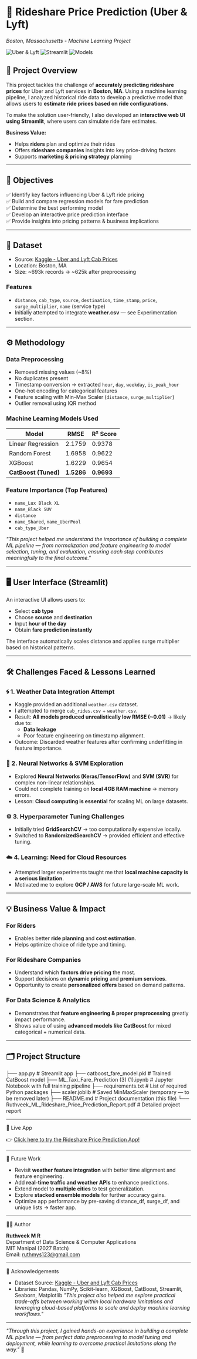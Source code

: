 # 🚕 Rideshare Price Prediction (Uber & Lyft)  
*Boston, Massachusetts - Machine Learning Project*

![Uber & Lyft](https://img.shields.io/badge/Machine%20Learning-Regression-blue) ![Streamlit](https://img.shields.io/badge/UI-Streamlit-green) ![Models](https://img.shields.io/badge/Best%20Model-CatBoost-orange)

## 📌 Project Overview

This project tackles the challenge of **accurately predicting rideshare prices** for Uber and Lyft services in **Boston, MA**. Using a machine learning pipeline, I analyzed historical ride data to develop a predictive model that allows users to **estimate ride prices based on ride configurations**.

To make the solution user-friendly, I also developed an **interactive web UI using Streamlit**, where users can simulate ride fare estimates.

**Business Value:**  
- Helps **riders** plan and optimize their rides  
- Offers **rideshare companies** insights into key price-driving factors  
- Supports **marketing & pricing strategy** planning  

---

## 🎯 Objectives

✅ Identify key factors influencing Uber & Lyft ride pricing  
✅ Build and compare regression models for fare prediction  
✅ Determine the best performing model  
✅ Develop an interactive price prediction interface  
✅ Provide insights into pricing patterns & business implications  

---

## 📂 Dataset

- Source: [Kaggle - Uber and Lyft Cab Prices](https://www.kaggle.com/datasets/ravi72munde/uber-lyft-cab-prices)  
- Location: Boston, MA  
- Size: ~693k records → ~625k after preprocessing  

### Features
- `distance`, `cab_type`, `source`, `destination`, `time_stamp`, `price`, `surge_multiplier`, `name` (service type)
- Initially attempted to integrate **weather.csv** — see Experimentation section.

---

## ⚙️ Methodology

### Data Preprocessing
- Removed missing values (~8%)  
- No duplicates present  
- Timestamp conversion → extracted `hour`, `day`, `weekday`, `is_peak_hour`  
- One-hot encoding for categorical features  
- Feature scaling with Min-Max Scaler (`distance`, `surge_multiplier`)  
- Outlier removal using IQR method  

### Machine Learning Models Used
| Model               | RMSE   | R² Score |
|---------------------|--------|----------|
| Linear Regression   | 2.1759 | 0.9378   |
| Random Forest       | 1.6958 | 0.9622   |
| XGBoost             | 1.6229 | 0.9654   |
| **CatBoost (Tuned)**| **1.5286** | **0.9693** |

### Feature Importance (Top Features)
- `name_Lux Black XL`
- `name_Black SUV`
- `distance`
- `name_Shared`, `name_UberPool`
- `cab_type_Uber`

*"This project helped me understand the importance of building a complete ML pipeline — from normalization and feature engineering to model selection, tuning, and evaluation, ensuring each step contributes meaningfully to the final outcome."*

---

## 🖥️ User Interface (Streamlit)

An interactive UI allows users to:
- Select **cab type**  
- Choose **source** and **destination**  
- Input **hour of the day**  
- Obtain **fare prediction instantly**

The interface automatically scales distance and applies surge multiplier based on historical patterns.

---

## 🛠️ Challenges Faced & Lessons Learned

### 🌀 1. Weather Data Integration Attempt
- Kaggle provided an additional `weather.csv` dataset.
- I attempted to merge `cab_rides.csv` + `weather.csv`.
- Result: **All models produced unrealistically low RMSE (~0.01)** → likely due to:
  - **Data leakage**
  - Poor feature engineering on timestamp alignment.
- Outcome: Discarded weather features after confirming underfitting in feature importance.

### 🧠 2. Neural Networks & SVM Exploration
- Explored **Neural Networks (Keras/TensorFlow)** and **SVM (SVR)** for complex non-linear relationships.
- Could not complete training on **local 4GB RAM machine** → memory errors.
- Lesson: **Cloud computing is essential** for scaling ML on large datasets.

### ⚙️ 3. Hyperparameter Tuning Challenges
- Initially tried **GridSearchCV** → too computationally expensive locally.
- Switched to **RandomizedSearchCV** → provided efficient and effective tuning.

### ☁️ 4. Learning: Need for Cloud Resources
- Attempted larger experiments taught me that **local machine capacity is a serious limitation**.
- Motivated me to explore **GCP / AWS** for future large-scale ML work.

---

## 💡 Business Value & Impact

### For Riders
- Enables better **ride planning** and **cost estimation**.
- Helps optimize choice of ride type and timing.

### For Rideshare Companies
- Understand which **factors drive pricing** the most.
- Support decisions on **dynamic pricing** and **premium services**.
- Opportunity to create **personalized offers** based on demand patterns.

### For Data Science & Analytics
- Demonstrates that **feature engineering & proper preprocessing** greatly impact performance.
- Shows value of using **advanced models like CatBoost** for mixed categorical + numerical data.

---

## 🗂 Project Structure

├── app.py # Streamlit app
├── catboost_fare_model.pkl # Trained CatBoost model
├── ML_Taxi_Fare_Prediction (3) (1).ipynb # Jupyter Notebook with full training pipeline
├── requirements.txt # List of required Python packages
├── scaler.joblib # Saved MinMaxScaler (temporary — to be removed later)
├── README.md # Project documentation (this file)
└── Ruthveek_ML_Rideshare_Price_Prediction_Report.pdf # Detailed project report

---

🚀 Live App

👉 [Click here to try the Rideshare Price Prediction App!](https://rideshare-price-prediction-afhvgrse6snhgbusecldfs.streamlit.app/)

---

🚀 Future Work

- Revisit **weather feature integration** with better time alignment and feature engineering.
- Add **real-time traffic and weather APIs** to enhance predictions.
- Extend model to **multiple cities** to test generalization.
- Explore **stacked ensemble models** for further accuracy gains.
- Optimize app performance by pre-saving distance_df, surge_df, and unique lists → faster app.

---

🧑‍💻 Author

**Ruthveek M R**  
Department of Data Science & Computer Applications  
MIT Manipal (2027 Batch)  
Email: [ruthmys123@gmail.com](mailto:ruthmys123@gmail.com)

---

🤝 Acknowledgements

- Dataset Source: [Kaggle - Uber and Lyft Cab Prices](https://www.kaggle.com/datasets/ravi72munde/uber-lyft-cab-prices)  
- Libraries: Pandas, NumPy, Scikit-learn, XGBoost, CatBoost, Streamlit, Seaborn, Matplotlib
*"This project also helped me explore practical trade-offs between working within local hardware limitations and leveraging cloud-based platforms to scale and deploy machine learning workflows."*

---

*"Through this project, I gained hands-on experience in building a complete ML pipeline — from perfect data preprocessing to model tuning and deployment, while learning to overcome practical limitations along the way."* 🚀


